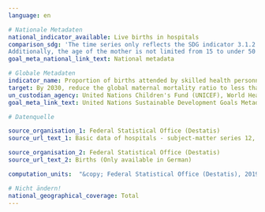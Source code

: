 ```yaml
---
language: en

# Nationale Metadaten
national_indicator_available: Live births in hospitals
comparison_sdg: 'The time series only reflects the SDG indicator 3.1.2 partly. Voluntarily reported data of home births do exist, but are not consistent with the data of the hospital statistics and the birth statistics of the Federal Statistical Office.
Additionally, the age of the mother is not limited from 15 to under 50 years of age according to the metadata description. Births of younger and older mothers are usually more risky than others. These mothers need skilled attendants in particular. Hence, the time series presented as indicator is not age-limited.'
goal_meta_national_link_text: National metadata

# Globale Metadaten
indicator_name: Proportion of births attended by skilled health personnel
target: By 2030, reduce the global maternal mortality ratio to less than 70 per 100,000 live births
un_custodian_agency: United Nations Children's Fund (UNICEF), World Health Organization (WHO)
goal_meta_link_text: United Nations Sustainable Development Goals Metadata

# Datenquelle

source_organisation_1: Federal Statistical Office (Destatis)
source_url_text_1: Basic data of hospitals - subject-matter series 12, series 6.1.1 (Only available in German)

source_organisation_2: Federal Statistical Office (Destatis)
source_url_text_2: Births (Only available in German)

computation_units:  "&copy; Federal Statistical Office (Destatis), 2019"

# Nicht ändern!
national_geographical_coverage: Total
---
```

